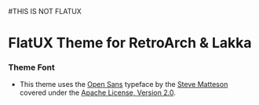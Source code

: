 #THIS IS NOT FLATUX

FlatUX Theme for RetroArch & Lakka
====================

### Theme Font
 * This theme uses the [Open Sans](http://mplus-fonts.osdn.jp/design.html#mplus_p1) typeface by the [Steve Matteson](https://twitter.com/@SteveMatteson1) covered under the [Apache License, Version 2.0](http://www.apache.org/licenses/LICENSE-2.0).
